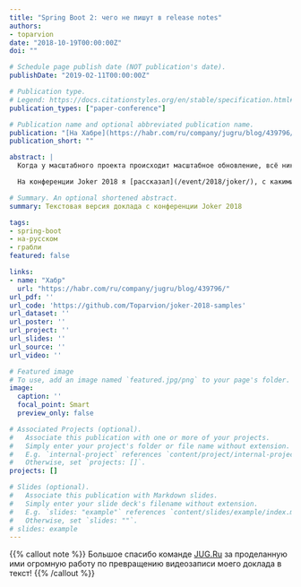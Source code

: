 ```yaml
---
title: "Spring Boot 2: чего не пишут в release notes"
authors:
- toparvion
date: "2018-10-19T00:00:00Z"
doi: ""

# Schedule page publish date (NOT publication's date).
publishDate: "2019-02-11T00:00:00Z"

# Publication type.
# Legend: https://docs.citationstyles.org/en/stable/specification.html#appendix-iii-types
publication_types: ["paper-conference"]

# Publication name and optional abbreviated publication name.
publication: "[На Хабре](https://habr.com/ru/company/jugru/blog/439796/)"
publication_short: ""

abstract: |
  Когда у масштабного проекта происходит масштабное обновление, всё никогда не бывает просто: неизбежно возникают неочевидные нюансы (проще говоря, грабли). И тогда, как бы хороша ни была документация, с чем-то поможет только опыт — свой или чужой.

  На конференции Joker 2018 я [рассказал](/event/2018/joker/), с какими проблемами столкнулся при переходе на Spring Boot 2 и как они решаются. А теперь специально для Хабра — текстовая версия этого доклада. Для удобства в посте есть и видеозапись, и оглавление: можно не читать всё целиком, а перейти непосредственно к волнующей вас проблеме.

# Summary. An optional shortened abstract.
summary: Текстовая версия доклада с конференции Joker 2018

tags:
- spring-boot
- на-русском
- грабли
featured: false

links:
- name: "Хабр"
  url: "https://habr.com/ru/company/jugru/blog/439796/"
url_pdf: ''
url_code: 'https://github.com/Toparvion/joker-2018-samples'
url_dataset: ''
url_poster: ''
url_project: ''
url_slides: ''
url_source: ''
url_video: ''

# Featured image
# To use, add an image named `featured.jpg/png` to your page's folder.
image:
  caption: ''
  focal_point: Smart
  preview_only: false

# Associated Projects (optional).
#   Associate this publication with one or more of your projects.
#   Simply enter your project's folder or file name without extension.
#   E.g. `internal-project` references `content/project/internal-project/index.md`.
#   Otherwise, set `projects: []`.
projects: []

# Slides (optional).
#   Associate this publication with Markdown slides.
#   Simply enter your slide deck's filename without extension.
#   E.g. `slides: "example"` references `content/slides/example/index.md`.
#   Otherwise, set `slides: ""`.
# slides: example
---
```

{{% callout note %}}
Большое спасибо команде [JUG.Ru](https://jugru.org/#team) за проделанную ими огромную работу по превращению видеозаписи моего доклада в текст!
{{% /callout %}}
